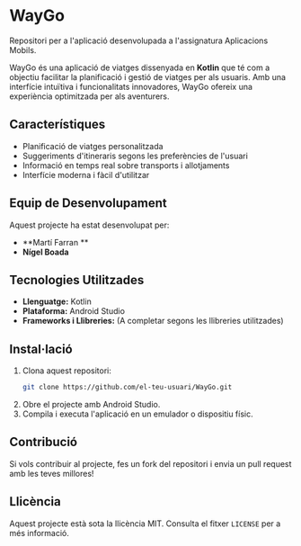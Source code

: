# WayGo
Repositori per a l'aplicació desenvolupada a l'assignatura Aplicacions Mobils.


WayGo és una aplicació de viatges dissenyada en **Kotlin** que té com a objectiu facilitar la planificació i gestió de viatges per als usuaris. Amb una interfície intuïtiva i funcionalitats innovadores, WayGo ofereix una experiència optimitzada per als aventurers.

## Característiques
- Planificació de viatges personalitzada
- Suggeriments d'itineraris segons les preferències de l'usuari
- Informació en temps real sobre transports i allotjaments
- Interfície moderna i fàcil d'utilitzar

## Equip de Desenvolupament
Aquest projecte ha estat desenvolupat per:
- **Martí Farran **
- **Nígel Boada**

## Tecnologies Utilitzades
- **Llenguatge:** Kotlin
- **Plataforma:** Android Studio
- **Frameworks i Llibreries:** (A completar segons les llibreries utilitzades)

## Instal·lació
1. Clona aquest repositori:
   ```bash
   git clone https://github.com/el-teu-usuari/WayGo.git
   ```
2. Obre el projecte amb Android Studio.
3. Compila i executa l'aplicació en un emulador o dispositiu físic.

## Contribució
Si vols contribuir al projecte, fes un fork del repositori i envia un pull request amb les teves millores!

## Llicència
Aquest projecte està sota la llicència MIT. Consulta el fitxer `LICENSE` per a més informació.
